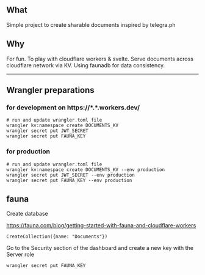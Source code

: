## What

Simple project to create sharable documents inspired by telegra.ph

## Why

For fun. To play with cloudflare workers & svelte. Serve documents across cloudflare network via KV. Using faunadb for data consistency.

___

## Wrangler preparations

### for development on https://\*.\*.workers.dev/
```
# run and update wrangler.toml file
wrangler kv:namespace create DOCUMENTS_KV
wrangler secret put JWT_SECRET
wrangler secret put FAUNA_KEY
```
### for production
```
# run and update wrangler.toml file
wrangler kv:namespace create DOCUMENTS_KV --env production
wrangler secret put JWT_SECRET --env production
wrangler secret put FAUNA_KEY --env production
```

## fauna

Create database

https://fauna.com/blog/getting-started-with-fauna-and-cloudflare-workers

```shell
CreateCollection({name: "Documents"})
```

Go to the Security section of the dashboard and create a new key with the Server role

`wrangler secret put FAUNA_KEY`
